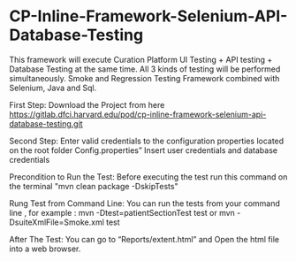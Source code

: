 # CP-Inline-Framework-Selenium-API-Database-Testing

This framework will execute Curation Platform UI Testing + API testing + Database Testing at the same time. All 3 kinds of testing will be performed simultaneously. Smoke and Regression Testing Framework combined with Selenium, Java and Sql. 

First Step:
Download the Project from here
https://gitlab.dfci.harvard.edu/pod/cp-inline-framework-selenium-api-database-testing.git
 

Second Step:
Enter valid credentials to the configuration properties located on the root folder  Config.properties”
Insert user credentials and database credentials

Precondition to Run the Test:
Before executing the test run this command on the terminal "mvn clean package -DskipTests"

Rung Test from Command Line: You can run the tests from your command line , for example : mvn -Dtest=patientSectionTest test
or mvn -DsuiteXmlFile=Smoke.xml test

After The Test:
You can go to “Reports/extent.html” and Open the html file into a web browser. 


